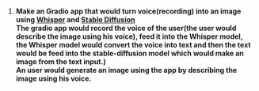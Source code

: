 1. #### Make an Gradio app that would turn voice(recording) into an image using [Whisper](https://github.com/openai/whisper) and [Stable Diffusion](https://github.com/CompVis/stable-diffusion)<br /> The gradio app would record the voice of the user(the user would describe the image using his voice), feed it into the Whisper model, the Whisper model would convert the voice into text and then the text would be feed into the stable-diffusion model which would make an image from the text input.)<br /> An user would generate an image using the app by describing the image using his voice.
